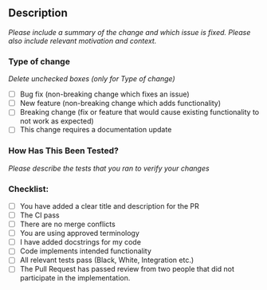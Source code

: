 ## Description

*Please include a summary of the change and which issue is fixed. Please also include relevant motivation and context.*


### Type of change
*Delete unchecked boxes (only for Type of change)*

- [ ] Bug fix (non-breaking change which fixes an issue)
- [ ] New feature (non-breaking change which adds functionality)
- [ ] Breaking change (fix or feature that would cause existing functionality to not work as expected)
- [ ] This change requires a documentation update

### How Has This Been Tested?
*Please describe the tests that you ran to verify your changes*

### Checklist:

- [ ] You have added a clear title and description for the PR
- [ ] The CI pass
- [ ] There are no merge conflicts
- [ ] You are using approved terminology
- [ ] I have added docstrings for my code
- [ ] Code implements intended functionality
- [ ] All relevant tests pass (Black, White, Integration etc.)
- [ ] The Pull Request has passed review from two people that did not participate in the implementation.
